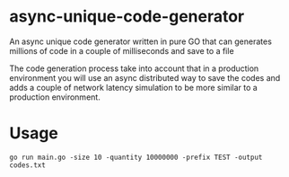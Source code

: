 # async-unique-code-generator
An async unique code generator written in pure GO that can generates millions of code in a couple of milliseconds and save to a file

The code generation process take into account that in a production environment you will use an async distributed way to save the codes and adds a couple of network latency simulation to be more similar to a production environment.

# Usage

`go run main.go -size 10 -quantity 10000000 -prefix TEST -output codes.txt`

